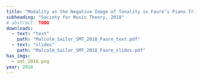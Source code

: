 ```yaml
---
title: "Modality as the Negative Image of Tonality in Fauré’s Piano Trio, op. 120"
subheading: "Society for Music Theory, 2018"
# abstract: TODO
downloads:
  - text: "text"
    path: "Malcolm_Sailor_SMT_2018_Faure_text.pdf"
  - text: "slides"
    path: "Malcolm_Sailor_SMT_2018_Faure_slides.pdf"
has_imgs:
  - smt_2018.png
year: 2018
---
```

